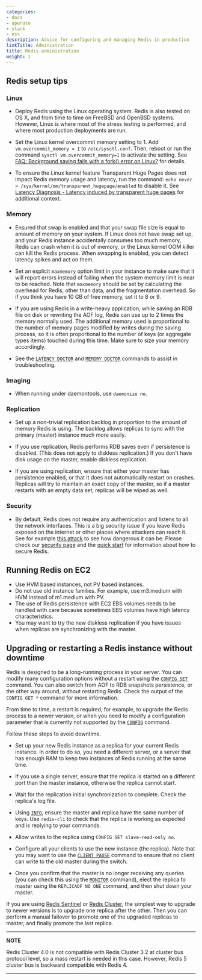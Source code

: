 ```yaml
---
categories:
- docs
- operate
- stack
- oss
description: Advice for configuring and managing Redis in production
linkTitle: Administration
title: Redis administration
weight: 1
---
```


## Redis setup tips

### Linux

* Deploy Redis using the Linux operating system. Redis is also tested on OS X, and from time to time on FreeBSD and OpenBSD systems. However, Linux is where most of the stress testing is performed, and where most production deployments are run.

* Set the Linux kernel overcommit memory setting to 1. Add `vm.overcommit_memory = 1` to `/etc/sysctl.conf`. Then, reboot or run the command `sysctl vm.overcommit_memory=1` to activate the setting. See [FAQ: Background saving fails with a fork() error on Linux?](https://redis.io/docs/get-started/faq/#background-saving-fails-with-a-fork-error-on-linux) for details. 

* To ensure the Linux kernel feature Transparent Huge Pages does not impact Redis memory usage and latency, run the command: `echo never > /sys/kernel/mm/transparent_hugepage/enabled` to disable it. See [Latency Diagnosis - Latency induced by transparent huge pages](https://redis.io/docs/management/optimization/latency/#latency-induced-by-transparent-huge-pages) for additional context. 

### Memory

* Ensured that swap is enabled and that your swap file size is equal to amount of memory on your system. If Linux does not have swap set up, and your Redis instance accidentally consumes too much memory, Redis can crash when it is out of memory, or the Linux kernel OOM killer can kill the Redis process. When swapping is enabled, you can detect latency spikes and act on them.

* Set an explicit `maxmemory` option limit in your instance to make sure that it will report errors instead of failing when the system memory limit is near to be reached. Note that `maxmemory` should be set by calculating the overhead for Redis, other than data, and the fragmentation overhead. So if you think you have 10 GB of free memory, set it to 8 or 9.

* If you are using Redis in a write-heavy application, while saving an RDB file on disk or rewriting the AOF log, Redis can use up to 2 times the memory normally used. The additional memory used is proportional to the number of memory pages modified by writes during the saving process, so it is often proportional to the number of keys (or aggregate types items) touched during this time. Make sure to size your memory accordingly.

* See the [`LATENCY DOCTOR`](/commands/latency-doctor) and [`MEMORY DOCTOR`](/commands/memory-doctor) commands to assist in troubleshooting.

### Imaging

* When running under daemontools, use `daemonize no`.

### Replication

* Set up a non-trivial replication backlog in proportion to the amount of memory Redis is using. The backlog allows replicas to sync with the primary (master) instance much more easily.

* If you use replication, Redis performs RDB saves even if persistence is disabled. (This does not apply to diskless replication.) If you don't have disk usage on the master, enable diskless replication.

* If you are using replication, ensure that either your master has persistence enabled, or that it does not automatically restart on crashes. Replicas will try to maintain an exact copy of the master, so if a master restarts with an empty data set, replicas will be wiped as well.

### Security

* By default, Redis does not require any authentication and listens to all the network interfaces. This is a big security issue if you leave Redis exposed on the internet or other places where attackers can reach it. See for example [this attack](http://antirez.com/news/96) to see how dangerous it can be. Please check our [security page](/topics/security) and the [quick start](/topics/quickstart) for information about how to secure Redis.

## Running Redis on EC2

* Use HVM based instances, not PV based instances.
* Do not use old instance families. For example, use m3.medium with HVM instead of m1.medium with PV.
* The use of Redis persistence with EC2 EBS volumes needs to be handled with care because sometimes EBS volumes have high latency characteristics.
* You may want to try the new diskless replication if you have issues when replicas are synchronizing with the master.

## Upgrading or restarting a Redis instance without downtime

Redis is designed to be a long-running process in your server. You can modify many configuration options without a restart using the [`CONFIG SET`](/commands/config-set) command. You can also switch from AOF to RDB snapshots persistence, or the other way around, without restarting Redis. Check the output of the `CONFIG GET *` command for more information.

From time to time, a restart is required, for example, to upgrade the Redis process to a newer version, or when you need to modify a configuration parameter that is currently not supported by the [`CONFIG`](/commands/config) command.

Follow these steps to avoid downtime.

* Set up your new Redis instance as a replica for your current Redis instance. In order to do so, you need a different server, or a server that has enough RAM to keep two instances of Redis running at the same time.

* If you use a single server, ensure that the replica is started on a different port than the master instance, otherwise the replica cannot start.

* Wait for the replication initial synchronization to complete. Check the replica's log file.

* Using [`INFO`](/commands/info), ensure the master and replica have the same number of keys. Use `redis-cli` to check that the replica is working as expected and is replying to your commands.

* Allow writes to the replica using `CONFIG SET slave-read-only no`.

* Configure all your clients to use the new instance (the replica). Note that you may want to use the [`CLIENT PAUSE`](/commands/client-pause) command to ensure that no client can write to the old master during the switch.

* Once you confirm that the master is no longer receiving any queries (you can check this using the [`MONITOR`](/commands/monitor) command), elect the replica to master using the `REPLICAOF NO ONE` command, and then shut down your master.

If you are using [Redis Sentinel](/topics/sentinel) or [Redis Cluster](/topics/cluster-tutorial), the simplest way to upgrade to newer versions is to upgrade one replica after the other. Then you can perform a manual failover to promote one of the upgraded replicas to master, and finally promote the last replica.

---
**NOTE** 

Redis Cluster 4.0 is not compatible with Redis Cluster 3.2 at cluster bus protocol level, so a mass restart is needed in this case. However, Redis 5 cluster bus is backward compatible with Redis 4.

---

